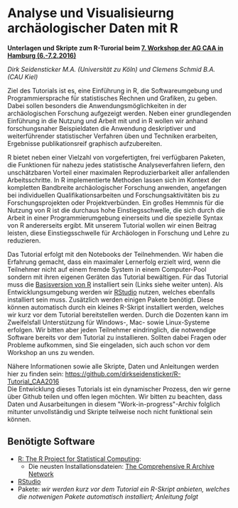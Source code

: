 # Analyse und Visualisieurng archäologischer Daten mit R

**Unterlagen und Skripte zum R-Turorial beim [7. Workshop der AG CAA in Hamburg (6.-7.2.2016)](http://ag-caa.de/workshop2016/)**

*Dirk Seidensticker M.A. (Universität zu Köln) und Clemens Schmid B.A. (CAU Kiel)*

Ziel des Tutorials ist es, eine Einführung in R, die Softwareumgebung und Programmiersprache für statistisches Rechnen und Grafiken, zu geben. Dabei sollen besonders die Anwendungsmöglichkeiten in der archäologischen Forschung aufgezeigt werden. Neben einer grundlegenden Einführung in die Nutzung und Arbeit mit und in R wollen wir anhand forschungsnaher Beispieldaten die Anwendung deskriptiver und weiterführender statistischer Verfahren üben und Techniken erarbeiten, Ergebnisse publikationsreif graphisch aufzubereiten.

R bietet neben einer Vielzahl von vorgefertigten, frei verfügbaren Paketen, die Funktionen für nahezu jedes statistische Analyseverfahren liefern, den unschätzbaren Vorteil einer maximalen Reproduzierbarkeit aller anfallenden Arbeitsschritte. In R implementierte Methoden lassen sich im Kontext der kompletten Bandbreite archäologischer Forschung anwenden, angefangen bei individuellen Qualifikationsarbeiten und Forschungsaktivitäten bis zu Forschungsprojekten oder Projektverbünden. Ein großes Hemmnis für die Nutzung von R ist die durchaus hohe Einstiegsschwelle, die sich durch die Arbeit in einer Programmierumgebung einerseits und die spezielle Syntax von R andererseits ergibt. Mit unserem Tutorial wollen wir einen Beitrag leisten, diese Einstiegsschwelle für Archäologen in Forschung und Lehre zu reduzieren.

Das Tutorial erfolgt mit den Notebooks der Teilnehmenden. Wir haben die Erfahrung gemacht, dass ein maximaler Lernerfolg erzielt wird, wenn die Teilnehmer nicht auf einem fremde System in einem Computer-Pool sondern mit ihren eigenen Geräten das Tutorial bewältigen. Für das Tutorial muss die [Basisversion von R](https://www.r-project.org/) installiert sein (Links siehe weiter unten). Als Entwicklungsumgebung werden wir [RStudio](https://www.rstudio.com/products/rstudio/) nutzen, welches ebenfalls installiert sein muss. Zusätzlich werden einigen Pakete benötigt. Diese können automatisch durch ein kleines R-Skript installiert werden, welches wir kurz vor dem Tutorial bereitstellen werden. Durch die Dozenten kann im Zweifelsfall Unterstützung für Windows-, Mac- sowie Linux-Systeme erfolgen. Wir bitten aber jeden Teilnehmer eindringlich, die notwendige Software bereits vor dem Tutorial zu installieren. Sollten dabei Fragen oder Probleme aufkommen, sind Sie eingeladen, sich auch schon vor dem Workshop an uns zu wenden.  

Nähere Informationen sowie alle Skripte, Daten und Anleitungen werden hier zu finden sein:  https://github.com/dirkseidensticker/R-Tutorial_CAA2016  
Die Entwicklung dieses Tutorials ist ein dynamischer Prozess, den wir gerne über Github teilen und offen legen möchten. Wir bitten zu beachten, dass Daten und Ausarbeitungen in diesem "Work-in-progress"-Archiv folglich mitunter unvollständig und Skripte teilweise noch nicht funktional sein können. 

## Benötigte Software
* [R: The R Project for Statistical Computing](https://www.r-project.org/):
	* Die neusten Installationsdateien: [The Comprehensive R Archive Network](http://ftp5.gwdg.de/pub/misc/cran/)
* [RStudio](https://www.rstudio.com/products/rstudio/download/)
* Pakete: *wir werden kurz vor dem Tutorial ein R-Skript anbieten, welches die notwenigen Pakete automatisch installiert; Anleitung folgt*